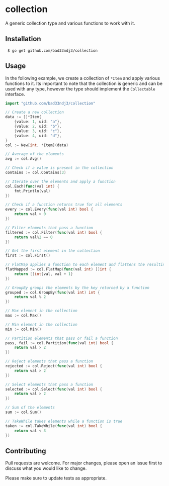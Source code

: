 # collection

A generic collection type and various functions to work with it.

## Installation

` $ go get github.com/bad33ndj3/collection`


## Usage

In the following example, we create a collection of `*Item` and apply various functions to it. Its important to note that the collection is generic and can be used with any type, however the type should implement the `Collectable` interface.

```go
import "github.com/bad33ndj3/collection"

// Create a new collection
data := []*Item{
    {value: 1, uid: "a"},
    {value: 2, uid: "b"},
    {value: 3, uid: "c"},
    {value: 4, uid: "d"},
}
col := New[int, *Item](data)

// Average of the elements
avg := col.Avg()

// Check if a value is present in the collection
contains := col.Contains(3)

// Iterate over the elements and apply a function
col.Each(func(val int) {
    fmt.Println(val)
})

// Check if a function returns true for all elements
every := col.Every(func(val int) bool {
    return val > 0
})

// Filter elements that pass a function
filtered := col.Filter(func(val int) bool {
    return val%2 == 0
})

// Get the first element in the collection
first := col.First()

// FlatMap applies a function to each element and flattens the resulting slices
flatMapped := col.FlatMap(func(val int) []int {
    return []int{val, val + 1}
})

// GroupBy groups the elements by the key returned by a function
grouped := col.GroupBy(func(val int) int {
    return val % 2
})

// Max element in the collection
max := col.Max()

// Min element in the collection
min := col.Min()

// Partition elements that pass or fail a function
pass, fail := col.Partition(func(val int) bool {
    return val > 2
})

// Reject elements that pass a function
rejected := col.Reject(func(val int) bool {
    return val > 2
})

// Select elements that pass a function
selected := col.Select(func(val int) bool {
    return val > 2
})

// Sum of the elements
sum := col.Sum()

// TakeWhile takes elements while a function is true
taken := col.TakeWhile(func(val int) bool {
    return val < 3
})
```

## Contributing
Pull requests are welcome. For major changes, please open an issue first to discuss what you would like to change.

Please make sure to update tests as appropriate.
